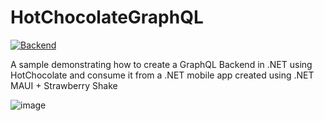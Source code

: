 # HotChocolateGraphQL

[![Backend](https://github.com/brminnick/HotChocolateGraphQL/actions/workflows/backend.yml/badge.svg)](https://github.com/brminnick/HotChocolateGraphQL/actions/workflows/backend.yml)

A sample demonstrating how to create a GraphQL Backend in .NET using HotChocolate and consume it from a .NET mobile app created using .NET MAUI + Strawberry Shake
 
 ![image](https://user-images.githubusercontent.com/13558917/144404447-37e2d149-33cc-4547-a9fe-2a51627b23b3.png)

